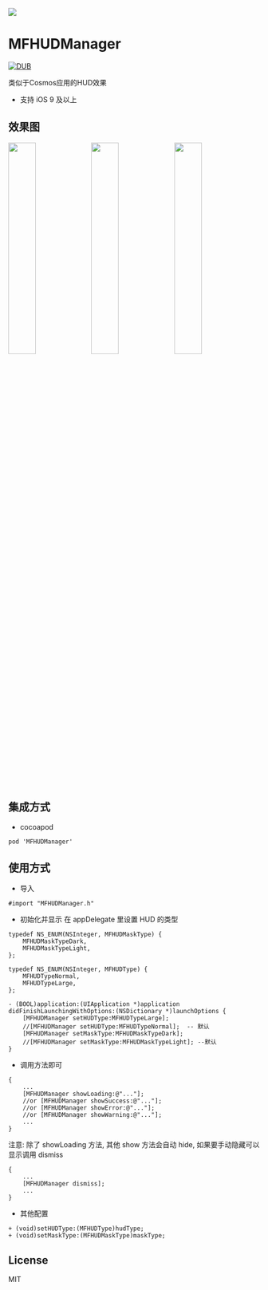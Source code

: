 
[![](https://github.com/GodzzZZZ/MFHUDManager/blob/master/ScreenShot/FotoJet.png)]()

# MFHUDManager

[![DUB](https://img.shields.io/dub/l/vibe-d.svg)]()

类似于Cosmos应用的HUD效果

- 支持 iOS 9 及以上

## 效果图

<img src="https://github.com/GodzzZZZ/MFHUDManager/blob/master/ScreenShot/B0DF7413B12CE05761A9B39014570CF4.gif" width="33%"/><img src="https://github.com/GodzzZZZ/MFHUDManager/blob/master/ScreenShot/856313FDC0D2B795216E6A0FE65A0DDA.gif" width="33%"/><img src="https://github.com/GodzzZZZ/MFHUDManager/blob/master/ScreenShot/3837853DF02EC7EC7EC5021B9B6685F2.gif" width="33%"/>

## 集成方式
- cocoapod

```
pod 'MFHUDManager'
```

## 使用方式
- 导入

```
#import "MFHUDManager.h"
```

- 初始化并显示
在 appDelegate 里设置 HUD 的类型

```objc
typedef NS_ENUM(NSInteger, MFHUDMaskType) {
    MFHUDMaskTypeDark,
    MFHUDMaskTypeLight,
};

typedef NS_ENUM(NSInteger, MFHUDType) {
    MFHUDTypeNormal,
    MFHUDTypeLarge,
};

- (BOOL)application:(UIApplication *)application didFinishLaunchingWithOptions:(NSDictionary *)launchOptions {
    [MFHUDManager setHUDType:MFHUDTypeLarge];
    //[MFHUDManager setHUDType:MFHUDTypeNormal];  -- 默认
    [MFHUDManager setMaskType:MFHUDMaskTypeDark];
    //[MFHUDManager setMaskType:MFHUDMaskTypeLight]; --默认
}
```

- 调用方法即可

```objc
{
    ...
    [MFHUDManager showLoading:@"..."];
    //or [MFHUDManager showSuccess:@"..."];
    //or [MFHUDManager showError:@"..."];
    //or [MFHUDManager showWarning:@"..."];
    ...
}
```
注意: 除了 showLoading 方法, 其他 show 方法会自动 hide, 如果要手动隐藏可以显示调用 dismiss
```objc
{
    ...
    [MFHUDManager dismiss];
    ...
}
```

- 其他配置

```objc
+ (void)setHUDType:(MFHUDType)hudType;
+ (void)setMaskType:(MFHUDMaskType)maskType;
```

## License
MIT
